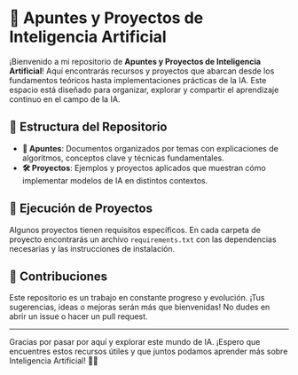 # 🧠 Apuntes y Proyectos de Inteligencia Artificial

¡Bienvenido a mi repositorio de **Apuntes y Proyectos de Inteligencia Artificial**! Aquí encontrarás recursos y proyectos que abarcan desde los fundamentos teóricos hasta implementaciones prácticas de la IA. Este espacio está diseñado para organizar, explorar y compartir el aprendizaje continuo en el campo de la IA. 

## 📂 Estructura del Repositorio

- **📑 Apuntes**: Documentos organizados por temas con explicaciones de algoritmos, conceptos clave y técnicas fundamentales.
- **🛠️ Proyectos**: Ejemplos y proyectos aplicados que muestran cómo implementar modelos de IA en distintos contextos.

## 🚀 Ejecución de Proyectos

Algunos proyectos tienen requisitos específicos. En cada carpeta de proyecto encontrarás un archivo `requirements.txt` con las dependencias necesarias y las instrucciones de instalación.

## 🤝 Contribuciones

Este repositorio es un trabajo en constante progreso y evolución. ¡Tus sugerencias, ideas o mejoras serán más que bienvenidas! No dudes en abrir un issue o hacer un pull request.

---

Gracias por pasar por aquí y explorar este mundo de IA. ¡Espero que encuentres estos recursos útiles y que juntos podamos aprender más sobre Inteligencia Artificial! 🤖✨
